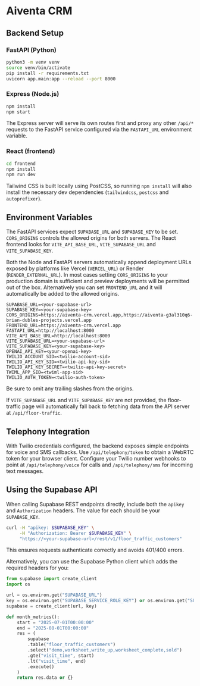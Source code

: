 # Aiventa CRM

## Backend Setup

### FastAPI (Python)

```bash
python3 -m venv venv
source venv/bin/activate
pip install -r requirements.txt
uvicorn app.main:app --reload --port 8000
```

### Express (Node.js)

```bash
npm install
npm start
```

The Express server will serve its own routes first and proxy any
other `/api/*` requests to the FastAPI service configured via the
`FASTAPI_URL` environment variable.

### React (frontend)

```bash
cd frontend
npm install
npm run dev
```

Tailwind CSS is built locally using PostCSS, so running `npm install` will also
install the necessary dev dependencies (`tailwindcss`, `postcss` and
`autoprefixer`).

## Environment Variables

The FastAPI services expect `SUPABASE_URL` and `SUPABASE_KEY` to be set. `CORS_ORIGINS` controls the allowed origins for both servers. The React frontend looks for `VITE_API_BASE_URL`, `VITE_SUPABASE_URL` and `VITE_SUPABASE_KEY`.

Both the Node and FastAPI servers automatically append deployment URLs exposed by
platforms like Vercel (`VERCEL_URL`) or Render (`RENDER_EXTERNAL_URL`). In most
cases setting `CORS_ORIGINS` to your production domain is sufficient and preview
deployments will be permitted out of the box. Alternatively you can set
`FRONTEND_URL` and it will automatically be added to the allowed origins.

```env
SUPABASE_URL=<your-supabase-url>
SUPABASE_KEY=<your-supabase-key>
CORS_ORIGINS=https://aiventa-crm.vercel.app,https://aiventa-g3al310q6-brian-dubles-projects.vercel.app
FRONTEND_URL=https://aiventa-crm.vercel.app
FASTAPI_URL=http://localhost:8000
VITE_API_BASE_URL=http://localhost:8000
VITE_SUPABASE_URL=<your-supabase-url>
VITE_SUPABASE_KEY=<your-supabase-key>
OPENAI_API_KEY=<your-openai-key>
TWILIO_ACCOUNT_SID=<twilio-account-sid>
TWILIO_API_KEY_SID=<twilio-api-key-sid>
TWILIO_API_KEY_SECRET=<twilio-api-key-secret>
TWIML_APP_SID=<twiml-app-sid>
TWILIO_AUTH_TOKEN=<twilio-auth-token>
```

Be sure to omit any trailing slashes from the origins.

If `VITE_SUPABASE_URL` and `VITE_SUPABASE_KEY` are not provided, the
floor-traffic page will automatically fall back to fetching data from the API
server at `/api/floor-traffic`.

## Telephony Integration

With Twilio credentials configured, the backend exposes simple endpoints for
voice and SMS callbacks. Use `/api/telephony/token` to obtain a WebRTC token for
your browser client. Configure your Twilio number webhooks to point at
`/api/telephony/voice` for calls and `/api/telephony/sms` for incoming text
messages.

## Using the Supabase API

When calling Supabase REST endpoints directly, include both the `apikey` and
`Authorization` headers. The value for each should be your `SUPABASE_KEY`.

```bash
curl -H "apikey: $SUPABASE_KEY" \
     -H "Authorization: Bearer $SUPABASE_KEY" \
     "https://<your-supabase-url>/rest/v1/floor_traffic_customers"
```

This ensures requests authenticate correctly and avoids 401/400 errors.

Alternatively, you can use the Supabase Python client which adds the
required headers for you:

```python
from supabase import create_client
import os

url = os.environ.get("SUPABASE_URL")
key = os.environ.get("SUPABASE_SERVICE_ROLE_KEY") or os.environ.get("SUPABASE_KEY")
supabase = create_client(url, key)

def month_metrics():
    start = "2025-07-01T00:00:00"
    end = "2025-08-01T00:00:00"
    res = (
        supabase
        .table("floor_traffic_customers")
        .select("demo,worksheet,write_up,worksheet_complete,sold")
        .gte("visit_time", start)
        .lt("visit_time", end)
        .execute()
    )
    return res.data or {}
```
